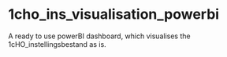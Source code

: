 # 1cho_ins_visualisation_powerbi
A ready to use powerBI dashboard, which visualises the 1cHO_instellingsbestand as is.
